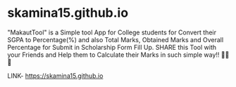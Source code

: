 # skamina15.github.io
"MakautTool" is a Simple tool App for College students for Convert their SGPA to Percentage(%) and also Total Marks, Obtained Marks and Overall Percentage for Submit in Scholarship Form Fill Up.  SHARE this Tool with your Friends and Help them to Calculate their Marks in such simple way!!
👑😈👑

LINK- https://skamina15.github.io
